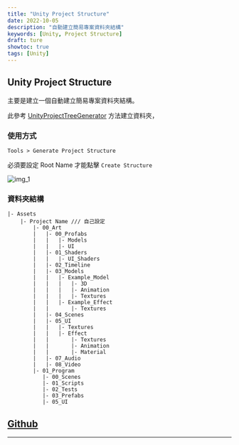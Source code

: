 ```yaml
---
title: "Unity Project Structure"
date: 2022-10-05
description: "自動建立簡易專案資料夾結構"
keywords: [Unity, Project Structure]
draft: ture
showtoc: true
tags: [Unity]
---
```


## Unity Project Structure

主要是建立一個自動建立簡易專案資料夾結構。

此參考 [UnityProjectTreeGenerator][ref] 方法建立資料夾，

### 使用方式

`Tools > Generate Project Structure`

必須要設定 Root Name 才能點擊 `Create Structure`

![img_1]

### 資料夾結構

```text
|- Assets
    |- Project Name /// 自己設定
        |- 00_Art
        |   |- 00_Profabs
        |   |   |- Models
        |   |   |- UI
        |   |- 01_Shaders
        |   |   |- UI_Shaders
        |   |- 02_Timeline
        |   |- 03_Models
        |   |   |- Example_Model
        |   |   |   |- 3D
        |   |   |   |- Animation
        |   |   |   |- Textures
        |   |   |- Example_Effect
        |   |       |- Textures
        |   |- 04_Scenes
        |   |- 05_UI
        |   |   |- Textures
        |   |   |- Effect
        |   |       |- Textures
        |   |       |- Animation
        |   |       |- Material
        |   |- 07_Audio
        |   |- 08_Video
        |- 01_Program
           |- 00_Scenes
           |- 01_Scripts
           |- 02_Tests
           |- 03_Prefabs
           |- 05_UI
```

## [Github][github]

---

[img_1]: https://imgur.com/iBAEGNO.png
[ref]: https://github.com/dkoprowski/UnityProjectTreeGenerator
[github]: https://github.com/Wenrong274/Unity-ProjectStructure
